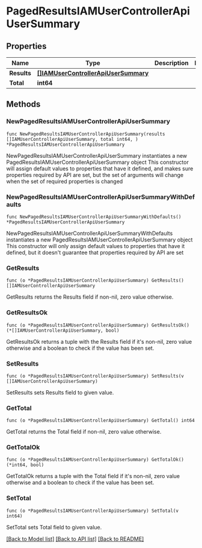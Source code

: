 # PagedResultsIAMUserControllerApiUserSummary

## Properties

Name | Type | Description | Notes
------------ | ------------- | ------------- | -------------
**Results** | [**[]IAMUserControllerApiUserSummary**](IAMUserControllerApiUserSummary.md) |  | 
**Total** | **int64** |  | 

## Methods

### NewPagedResultsIAMUserControllerApiUserSummary

`func NewPagedResultsIAMUserControllerApiUserSummary(results []IAMUserControllerApiUserSummary, total int64, ) *PagedResultsIAMUserControllerApiUserSummary`

NewPagedResultsIAMUserControllerApiUserSummary instantiates a new PagedResultsIAMUserControllerApiUserSummary object
This constructor will assign default values to properties that have it defined,
and makes sure properties required by API are set, but the set of arguments
will change when the set of required properties is changed

### NewPagedResultsIAMUserControllerApiUserSummaryWithDefaults

`func NewPagedResultsIAMUserControllerApiUserSummaryWithDefaults() *PagedResultsIAMUserControllerApiUserSummary`

NewPagedResultsIAMUserControllerApiUserSummaryWithDefaults instantiates a new PagedResultsIAMUserControllerApiUserSummary object
This constructor will only assign default values to properties that have it defined,
but it doesn't guarantee that properties required by API are set

### GetResults

`func (o *PagedResultsIAMUserControllerApiUserSummary) GetResults() []IAMUserControllerApiUserSummary`

GetResults returns the Results field if non-nil, zero value otherwise.

### GetResultsOk

`func (o *PagedResultsIAMUserControllerApiUserSummary) GetResultsOk() (*[]IAMUserControllerApiUserSummary, bool)`

GetResultsOk returns a tuple with the Results field if it's non-nil, zero value otherwise
and a boolean to check if the value has been set.

### SetResults

`func (o *PagedResultsIAMUserControllerApiUserSummary) SetResults(v []IAMUserControllerApiUserSummary)`

SetResults sets Results field to given value.


### GetTotal

`func (o *PagedResultsIAMUserControllerApiUserSummary) GetTotal() int64`

GetTotal returns the Total field if non-nil, zero value otherwise.

### GetTotalOk

`func (o *PagedResultsIAMUserControllerApiUserSummary) GetTotalOk() (*int64, bool)`

GetTotalOk returns a tuple with the Total field if it's non-nil, zero value otherwise
and a boolean to check if the value has been set.

### SetTotal

`func (o *PagedResultsIAMUserControllerApiUserSummary) SetTotal(v int64)`

SetTotal sets Total field to given value.



[[Back to Model list]](../README.md#documentation-for-models) [[Back to API list]](../README.md#documentation-for-api-endpoints) [[Back to README]](../README.md)



